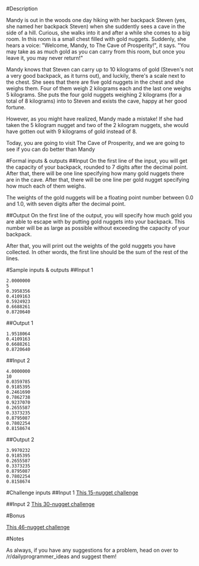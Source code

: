 #Description

Mandy is out in the woods one day hiking with her backpack Steven (yes, she named her backpack Steven) when she suddently sees a cave in the side of a hill. Curious, she walks into it and after a while she comes to a big room. In this room is a small chest filled with gold nuggets. Suddenly, she hears a voice: "Welcome, Mandy, to The Cave of Prosperity!", it says. "You may take as as much gold as you can carry from this room, but once you leave it, you may never return!"

Mandy knows that Steven can carry up to 10 kilograms of gold (Steven's not a very good backpack, as it turns out), and luckily, there's a scale next to the chest. She sees that there are five gold nuggets in the chest and she weighs them. Four of them weigh 2 kilograms each and the last one weighs 5 kilograms. She puts the four gold nuggets weighing 2 kilograms (for a total of 8 kilograms) into to Steven and exists the cave, happy at her good fortune. 

However, as you might have realized, Mandy made a mistake! If she had taken the 5 kilogram nugget and two of the 2 kilogram nuggets, she would have gotten out with 9 kilograms of gold instead of 8. 

Today, you are going to visit The Cave of Prosperity, and we are going to see if you can do better than Mandy

#Formal inputs &amp; outputs
##Input
On the first line of the input, you will get the capacity of your backpack, rounded to 7 digits after the decimal point. After that, there will be one line specifying how many gold nuggets there are in the cave. After that, there will be one line per gold nugget specifying how much each of them weighs. 

The weights of the gold nuggets will be a floating point number between 0.0 and 1.0, with seven digits after the decimal point.

##Output
On the first line of the output, you will specify how much gold you are able to escape with by putting gold nuggets into your backpack. This number will be as large as possible without exceeding the capacity of your backpack.

After that, you will print out the weights of the gold nuggets you have collected. In other words, the first line should be the sum of the rest of the lines.

#Sample inputs &amp; outputs
##Input 1

    2.0000000
    5
    0.3958356
    0.4109163
    0.5924923
    0.6688261
    0.8720640

##Output 1

    1.9518064
    0.4109163
    0.6688261
    0.8720640

##Input 2

    4.0000000
    10
    0.0359785
    0.9185395
    0.2461690
    0.7862738
    0.9237070
    0.2655587
    0.3373235
    0.8795087
    0.7802254
    0.8158674

##Output 2

    3.9970232
    0.9185395
    0.2655587
    0.3373235
    0.8795087
    0.7802254
    0.8158674

#Challenge inputs
##Input 1
[This 15-nugget challenge](https://gist.githubusercontent.com/anonymous/d18c4b31a9e4aa2941c4/raw/c51cd7fdaf925a6137f8728a5b30741615ba923d/gistfile1.txt)

##Input 2
[This 30-nugget challenge](https://gist.githubusercontent.com/anonymous/2451fef8cbbd0fa30705/raw/7b877d5b5330106aa1af935ea52ec5616541c8db/gistfile1.txt)

#Bonus

[This 46-nugget challenge](https://gist.githubusercontent.com/anonymous/39899cb2d250a7fd02fa/raw/6f8be09206dfbcbe32915678260dd42c5a75a435/gistfile1.txt)

#Notes

As always, if you have any suggestions for a problem, head on over to /r/dailyprogrammer_ideas and suggest them!
